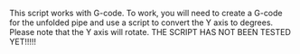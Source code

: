 This script works with G-code. To work, you will need to create a G-code for the unfolded pipe and use a script to convert the Y axis to degrees. Please note that the Y axis will rotate.
THE SCRIPT HAS NOT BEEN TESTED YET!!!!!
